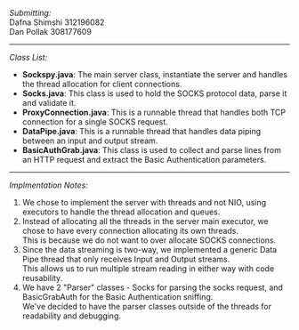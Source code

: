 _Submitting:_  
Dafna Shimshi 312196082  
Dan Pollak 308177609

---

_Class List:_
* **Sockspy.java**: The main server class, instantiate the server and
handles the thread allocation for client connections.
* **Socks.java**: This class is used to hold the SOCKS protocol data, parse it and validate it.
* **ProxyConnection.java**: This is a runnable thread that handles both TCP connection for a single SOCKS request.
* **DataPipe.java**: This is a runnable thread that handles data piping between an input and output stream.
* **BasicAuthGrab.java**: This class is used to collect and parse lines from an HTTP request and extract the Basic Authentication parameters.

---

_Implmentation Notes:_

1. We chose to implement the server with threads and not NIO, using executors to handle the thread allocation and queues.
2. Instead of allocating all the threads in the server main executor, we chose to have every connection allocating its own threads.  
This is because we do not want to over allocate SOCKS connections.
3. Since the data streaming is two-way, we implemented a generic Data Pipe thread that only receives Input and Output streams.  
This allows us to run multiple stream reading in either way with code reusability.  
4. We have 2 "Parser" classes - Socks for parsing the socks request, and BasicGrabAuth for the Basic Authentication sniffing.  
We've decided to have the parser classes outside of the threads for readability and debugging. 